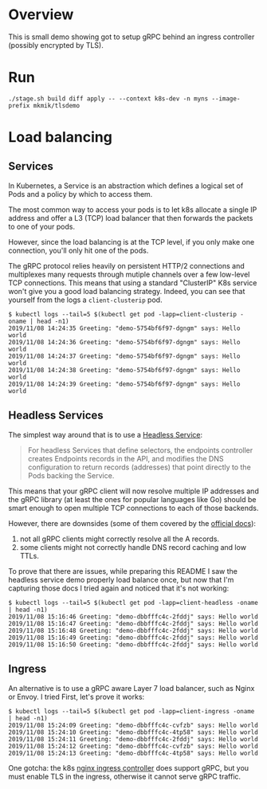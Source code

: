 # Overview

This is small demo showing got to setup gRPC behind an ingress controller (possibly encrypted by TLS).

# Run

```
./stage.sh build diff apply -- --context k8s-dev -n myns --image-prefix mkmik/tlsdemo
```

# Load balancing

## Services

In Kubernetes, a Service is an abstraction which defines a logical set of Pods and a policy by which to access them.

The most common way to access your pods is to let k8s allocate a single IP address and offer a L3 (TCP) load balancer
that then forwards the packets to one of your pods.

However, since the load balancing is at the TCP level, if you only make one connection, you'll only hit one of the pods.

The gRPC protocol relies heavily on persistent HTTP/2 connections and multiplexes many requests through mutiple channels over a few low-level TCP connections. This means that using a standard "ClusterIP" K8s service won't give you a good load balancing strategy. Indeed, you can see that yourself from the logs a `client-clusterip` pod.

```
$ kubectl logs --tail=5 $(kubectl get pod -lapp=client-clusterip -oname | head -n1)
2019/11/08 14:24:35 Greeting: "demo-5754bf6f97-dgngm" says: Hello world
2019/11/08 14:24:36 Greeting: "demo-5754bf6f97-dgngm" says: Hello world
2019/11/08 14:24:37 Greeting: "demo-5754bf6f97-dgngm" says: Hello world
2019/11/08 14:24:38 Greeting: "demo-5754bf6f97-dgngm" says: Hello world
2019/11/08 14:24:39 Greeting: "demo-5754bf6f97-dgngm" says: Hello world
```

## Headless Services

The simplest way around that is to use a [Headless Service](https://kubernetes.io/docs/concepts/services-networking/service/#headless-services):

> For headless Services that define selectors, the endpoints controller creates Endpoints records in the API, and modifies the DNS configuration to return records (addresses) that point directly to the Pods backing the Service.

This means that your gRPC client will now resolve multiple IP addresses and the gRPC library (at least the ones for popular languages like Go) should be smart enough to open multiple TCP connections to each of those backends.

However, there are downsides (some of them covered by the [official docs](https://kubernetes.io/docs/concepts/services-networking/service/#why-not-use-round-robin-dns)):

1. not all gRPC clients might correctly resolve all the A records.
2. some clients might not correctly handle DNS record caching and low TTLs.

To prove that there are issues, while preparing this README I saw the headless service demo properly load balance once, but now that I'm capturing those docs I tried again and noticed that it's not working:

```
$ kubectl logs --tail=5 $(kubectl get pod -lapp=client-headless -oname | head -n1)
2019/11/08 15:16:46 Greeting: "demo-dbbfffc4c-2fddj" says: Hello world
2019/11/08 15:16:47 Greeting: "demo-dbbfffc4c-2fddj" says: Hello world
2019/11/08 15:16:48 Greeting: "demo-dbbfffc4c-2fddj" says: Hello world
2019/11/08 15:16:49 Greeting: "demo-dbbfffc4c-2fddj" says: Hello world
2019/11/08 15:16:50 Greeting: "demo-dbbfffc4c-2fddj" says: Hello world
```

## Ingress

An alternative is to use a gRPC aware Layer 7 load balancer, such as Nginx or Envoy.
I tried
First, let's prove it works:

```
$ kubectl logs --tail=5 $(kubectl get pod -lapp=client-ingress -oname | head -n1)
2019/11/08 15:24:09 Greeting: "demo-dbbfffc4c-cvfzb" says: Hello world
2019/11/08 15:24:10 Greeting: "demo-dbbfffc4c-4tp58" says: Hello world
2019/11/08 15:24:11 Greeting: "demo-dbbfffc4c-2fddj" says: Hello world
2019/11/08 15:24:12 Greeting: "demo-dbbfffc4c-cvfzb" says: Hello world
2019/11/08 15:24:13 Greeting: "demo-dbbfffc4c-4tp58" says: Hello world
```

One gotcha: the k8s [nginx ingress controller](https://github.com/kubernetes/ingress-nginx) does support gRPC, but you must enable TLS in the ingress, otherwise it cannot serve gRPC traffic.
